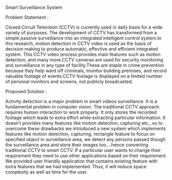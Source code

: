 Smart Surveillance System

Problem Statement :

Closed Circuit Television (CCTV) is currently used in daily basis for a wide variety of purposes. The development of CCTV has transformed from a simple passive surveillance into an integrated intelligent control system.In this research, motion detection in CCTV video is used as the basis of decision making to produce automatic, effective and efficient integrated system. This CCTV video process provides main features such as motion detection, and many more.CCTV cameras are used for security monitoring and surveillance in any type of facility.These are staple in crime prevention because they help ward off criminals, monitor building premises, and record valuable footage of events.CCTV footage is displayed on a limited number of personal monitors and screens, not publicly broadcasted.

Proposed Solution :

Activity detection is a major problem in smart videos surveillance. It is a fundamental problem in computer vision. The traditional CCTV approach requires human interaction to work properly. It only stores the recorded footage which leads to extra effort while extracting particular information. It doesn’t provides many features like motion detection, capturing etc.,  so to overcome these drawbacks we introduced a new system which implements features like motion detection, capturing, rectangle feature to focus on specified object in surveillance area, we detect any persons passed though the surveillance area and store their images too....hence converting traditional CCTV to smart CCTV. If a particular user wants to change their requirement they need to use other applications based on their requirement. We provided user friendly application that contains existing feature with extra features that we had implemented. Thus, it will reduce space complexity as well as time for the user.


